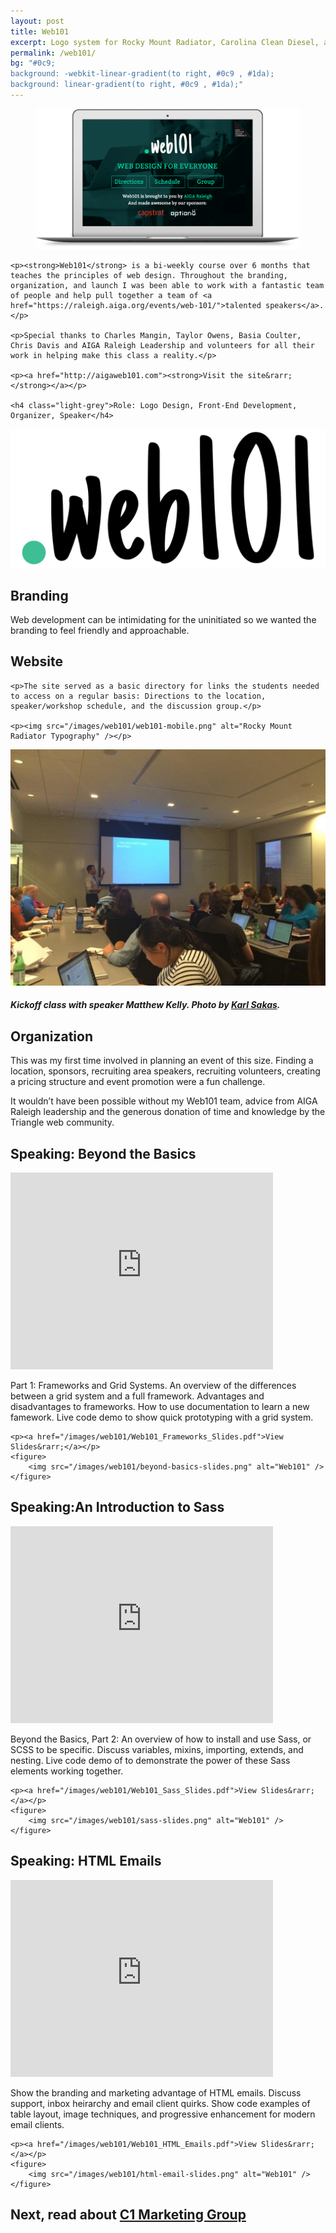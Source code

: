 ```yaml
---
layout: post
title: Web101
excerpt: Logo system for Rocky Mount Radiator, Carolina Clean Diesel, and HeavyDutyCoolingParts.com
permalink: /web101/
bg: "#0c9;
background: -webkit-linear-gradient(to right, #0c9 , #1da);
background: linear-gradient(to right, #0c9 , #1da);"
---
```

<section>
    <figure class="overlap">
        <img src="/images/web101/website.png" alt="Web101" />
    </figure>
    
    
    <p><strong>Web101</strong> is a bi-weekly course over 6 months that teaches the principles of web design. Throughout the branding, organization, and launch I was been able to work with a fantastic team of people and help pull together a team of <a href="https://raleigh.aiga.org/events/web-101/">talented speakers</a>.</p>
    
    <p>Special thanks to Charles Mangin, Taylor Owens, Basia Coulter, Chris Davis and AIGA Raleigh Leadership and volunteers for all their work in helping make this class a reality.</p>
    
    <p><a href="http://aigaweb101.com"><strong>Visit the site&rarr;</strong></a></p>

    <h4 class="light-grey">Role: Logo Design, Front-End Development, Organizer, Speaker</h4>
</section>

<section>
    <div class="row centered">
        <div class="half">
            <img src="/images/web101/logo.svg" alt="Web101 Logo" class="mob-pad" />
        </div>
        <div class="half">
            <h2>Branding</h2>
            <p>Web development can be intimidating for the uninitiated so we wanted the branding to feel friendly and approachable.</p>
        </div>
    </div>
</section>

<section>
    <h2>Website</h2>
    
    <p>The site served as a basic directory for links the students needed to access on a regular basis: Directions to the location, speaker/workshop schedule, and the discussion group.</p>
    
    <p><img src="/images/web101/web101-mobile.png" alt="Rocky Mount Radiator Typography" /></p>

</section>

<section>
    <div class="row centered">
        <div class="half">
            <img src="/images/web101/turnout.jpg" alt="Web101 Students" />
            <h5>Kickoff class with speaker Matthew Kelly. Photo by <a href="http://sakasandcompany.com/">Karl Sakas</a>.</h5>
        </div>
        <div class="half">
            <h2>Organization</h2>
            <p>This was my first time involved in planning an event of this size. Finding a location, sponsors, recruiting area speakers, recruiting volunteers, creating a pricing structure and event promotion were a fun challenge.</p>
            <p>It wouldn&rsquo;t have been possible without my Web101 team, advice from AIGA Raleigh leadership and the generous donation of time and knowledge by the Triangle web community.</p>
        </div>
    </div>
</section>

<section>
    <h2>Speaking: Beyond the Basics</h2>
    <div class="video">
        <div class="video-wrapper">
            <iframe width="420" height="315" src="https://www.youtube.com/embed/kdxAENnyF0g" frameborder="0" allowfullscreen></iframe>
        </div>
    </div>
    <p>Part 1: Frameworks and Grid Systems. An overview of the differences between a grid system and a full framework. Advantages and disadvantages to frameworks. How to use documentation to learn a new famework. Live code demo to show quick prototyping with a grid system.</p>
    
    <p><a href="/images/web101/Web101_Frameworks_Slides.pdf">View Slides&rarr;</a></p>
    <figure>
        <img src="/images/web101/beyond-basics-slides.png" alt="Web101" />
    </figure>
    
</section>

<section>
    <h2>Speaking:An Introduction to Sass</h2>
    <div class="video">
        <div class="video-wrapper">
            <iframe width="420" height="315" src="https://www.youtube.com/embed/qD07inTBtOY" frameborder="0" allowfullscreen=""></iframe>
        </div>
    </div>
    <p>Beyond the Basics, Part 2: An overview of how to install and use Sass, or SCSS to be specific. Discuss variables, mixins, importing, extends, and nesting. Live code demo of to demonstrate the power of these Sass elements working together.</p>
    
    <p><a href="/images/web101/Web101_Sass_Slides.pdf">View Slides&rarr;</a></p>
    <figure>
        <img src="/images/web101/sass-slides.png" alt="Web101" />
    </figure>
</section>

<section>
    <h2>Speaking: HTML Emails</h2>
    <div class="video">
        <div class="video-wrapper">
            <iframe width="420" height="315" src="https://www.youtube.com/embed/_BExVBrdNpQ" frameborder="0" allowfullscreen=""></iframe>
        </div>
    </div>
    <p>Show the branding and marketing advantage of HTML emails. Discuss support, inbox heirarchy and email client quirks. Show code examples of table layout, image techniques, and progressive enhancement for modern email clients.</p>
    
    <p><a href="/images/web101/Web101_HTML_Emails.pdf">View Slides&rarr;</a></p>
    <figure>
        <img src="/images/web101/html-email-slides.png" alt="Web101" />
    </figure>    
</section>


<section class="next" onclick="location.href='/c1mg/';">
    <h2>Next, read about <a href="/c1mg/">C1&nbsp;Marketing&nbsp;Group</a></h2>
</section>